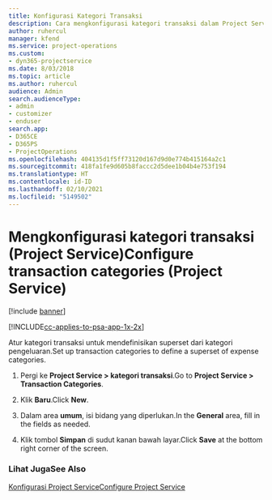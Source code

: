 ```yaml
---
title: Konfigurasi Kategori Transaksi
description: Cara mengkonfigurasi kategori transaksi dalam Project Service
author: ruhercul
manager: kfend
ms.service: project-operations
ms.custom:
- dyn365-projectservice
ms.date: 8/03/2018
ms.topic: article
ms.author: ruhercul
audience: Admin
search.audienceType:
- admin
- customizer
- enduser
search.app:
- D365CE
- D365PS
- ProjectOperations
ms.openlocfilehash: 404135d1f5ff73120d167d9d0e774b415164a2c1
ms.sourcegitcommit: 418fa1fe9d605b8faccc2d5dee1b04b4e753f194
ms.translationtype: HT
ms.contentlocale: id-ID
ms.lasthandoff: 02/10/2021
ms.locfileid: "5149502"
---
```

# <a name="configure-transaction-categories-project-service"></a><span data-ttu-id="e5d2f-103">Mengkonfigurasi kategori transaksi (Project Service)</span><span class="sxs-lookup"><span data-stu-id="e5d2f-103">Configure transaction categories (Project Service)</span></span>

[!include [banner](../includes/psa-now-project-operations.md)]

[!INCLUDE[cc-applies-to-psa-app-1x-2x](../includes/cc-applies-to-psa-app-1x-2x.md)]

<span data-ttu-id="e5d2f-104">Atur kategori transaksi untuk mendefinisikan superset dari kategori pengeluaran.</span><span class="sxs-lookup"><span data-stu-id="e5d2f-104">Set up transaction categories to define a superset of expense categories.</span></span>  
  
1.  <span data-ttu-id="e5d2f-105">Pergi ke **Project Service > kategori transaksi**.</span><span class="sxs-lookup"><span data-stu-id="e5d2f-105">Go to **Project Service > Transaction Categories**.</span></span>  
  
2.  <span data-ttu-id="e5d2f-106">Klik **Baru**.</span><span class="sxs-lookup"><span data-stu-id="e5d2f-106">Click **New**.</span></span>  
  
3.  <span data-ttu-id="e5d2f-107">Dalam area **umum**, isi bidang yang diperlukan.</span><span class="sxs-lookup"><span data-stu-id="e5d2f-107">In the **General** area, fill in the fields as needed.</span></span>  
  
4.  <span data-ttu-id="e5d2f-108">Klik tombol **Simpan** di sudut kanan bawah layar.</span><span class="sxs-lookup"><span data-stu-id="e5d2f-108">Click **Save** at the bottom right corner of the screen.</span></span>  
  
### <a name="see-also"></a><span data-ttu-id="e5d2f-109">Lihat Juga</span><span class="sxs-lookup"><span data-stu-id="e5d2f-109">See Also</span></span>  
 [<span data-ttu-id="e5d2f-110">Konfigurasi Project Service</span><span class="sxs-lookup"><span data-stu-id="e5d2f-110">Configure Project Service</span></span>](../psa/configure.md)
